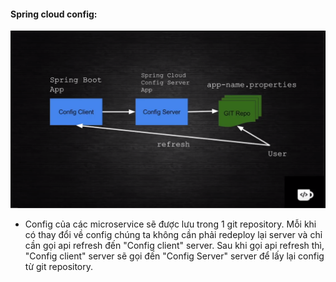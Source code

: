 #### Spring cloud config:
![](1.png)
  - Config của các microservice sẽ được lưu trong 1 git repository. Mỗi khi có thay đổi về config chúng ta không cần phải redeploy lại server và chỉ cần gọi api refresh đến "Config client" server. Sau khi gọi api refresh thì, "Config client" server sẽ gọi đến "Config Server" server để lấy lại config từ git repository.

